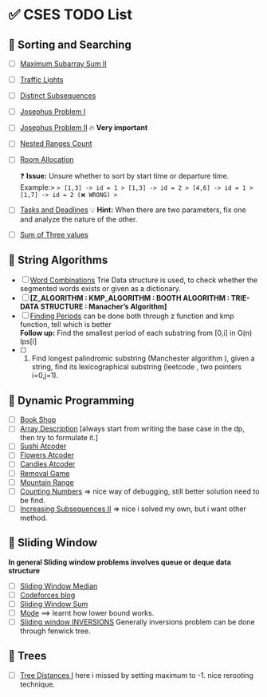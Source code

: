 # ✅ CSES TODO List

## 🔄 Sorting and Searching

- [ ] [Maximum Subarray Sum II](https://cses.fi/problemset/task/1644)
- [ ] [Traffic Lights](https://cses.fi/problemset/task/1163)
- [ ] [Distinct Subsequences](https://cses.fi/problemset/task/3421)
- [ ] [Josephus Problem I](https://cses.fi/problemset/task/2162/)
- [ ] [Josephus Problem II](https://cses.fi/problemset/task/2163/) 🔥 **Very important**
- [ ] [Nested Ranges Count](https://cses.fi/problemset/task/2169)
- [ ] [Room Allocation](https://cses.fi/problemset/task/1164)

  ❓ **Issue:** Unsure whether to sort by start time or departure time.  
  Example:> ``` > [1,3] -> id = 1 > [1,3] -> id = 2 > [4,6] -> id = 1 > [1,7] -> id = 2 (❌ WRONG) > ```

- [ ] [Tasks and Deadlines](https://cses.fi/problemset/task/1630)
💡 **Hint:** When there are two parameters, fix one and analyze the nature of the other.
- [ ] [Sum of Three values](https://cses.fi/problemset/task/1641/)

## 🔄 String Algorithms 
- [ ] [Word Combinations](https://cses.fi/problemset/task/1731)
      Trie Data structure is used, to check whether the segmented words exists or given as a dictionary.
- [ ] **[Z_ALGORITHM : KMP_ALGORITHM : BOOTH ALGORITHM : TRIE-DATA STRUCTURE : Manacher’s Algorithm]**
- [ ] [Finding Periods](https://cses.fi/problemset/task/1733) can be done both through z function and kmp function, tell which is better </br>
      **Follow up:** Find the smallest period of each substring from [0,i] in O(n) lps[i]
- [ ] 1. Find longest palindromic substring (Manchester algorithm ), given a string, find its lexicographical substring (leetcode , two pointers i=0,j=1).

## 🔄 Dynamic Programming
- [ ] [Book Shop](https://cses.fi/problemset/task/1158)
- [ ] [Array Description](https://cses.fi/problemset/task/1746) [always start from writing the base case in the dp, then try to formulate it.]
- [ ] [Sushi Atcoder](https://atcoder.jp/contests/dp/tasks/dp_l)
- [ ] [Flowers Atcoder](https://atcoder.jp/contests/dp/tasks/dp_q)
- [ ] [Candies Atcoder](https://atcoder.jp/contests/dp/tasks/dp_m)
- [ ] [Removal Game](https://cses.fi/problemset/task/1097)
- [ ] [Mountain Range](https://cses.fi/problemset/task/3314/)
- [ ] [Counting Numbers](https://cses.fi/problemset/task/2220) => nice way of debugging, still better solution need to be find.
- [ ] [Increasing Subsequences II](https://cses.fi/problemset/task/1748/) => nice i solved my own, but i want other method.

## 🔄 Sliding Window
**In general Sliding window problems involves queue or deque data structure**
- [ ] [Sliding Window Median](https://cses.fi/problemset/task/1076)
- [ ] [Codeforces blog](https://codeforces.com/blog/entry/143351)
- [ ] [Sliding Window Sum](https://cses.fi/problemset/task/3220)
- [ ] [Mode](https://cses.fi/problemset/task/3224) ==> learnt how lower bound works.
- [ ] [Sliding window INVERSIONS](https://cses.fi/problemset/task/3223/) Generally inversions problem can be done through fenwick tree.

## 🔄 Trees
- [ ] [Tree Distances I](https://cses.fi/problemset/task/1133) here i missed by setting maximum to -1. nice rerooting technique.
